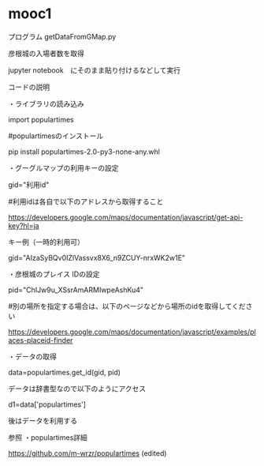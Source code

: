 # mooc1
プログラム getDataFromGMap.py　

彦根城の入場者数を取得

jupyter notebook　にそのまま貼り付けるなどして実行

コードの説明

・ライブラリの読み込み

 import populartimes


#populartimesのインストール

 pip install  populartimes-2.0-py3-none-any.whl


・グーグルマップの利用キーの設定　

gid="利用id" 

#利用idは各自で以下のアドレスから取得すること

https://developers.google.com/maps/documentation/javascript/get-api-key?hl=ja


キー例（一時的利用可）

gid="AIzaSyBQv0IZlVassvx8X6_n9ZCUY-nrxWK2w1E" 



・彦根城のプレイス IDの設定　

pid="ChIJw9u_XSsrAmARMIwpeAshKu4" 


#別の場所を指定する場合は、以下のページなどから場所のidを取得してください

https://developers.google.com/maps/documentation/javascript/examples/places-placeid-finder


・データの取得

data=populartimes.get_id(gid, pid)

データは辞書型なので以下のようにアクセス

d1=data['populartimes']

後はデータを利用する

参照
・populartimes詳細

https://github.com/m-wrzr/populartimes (edited)



